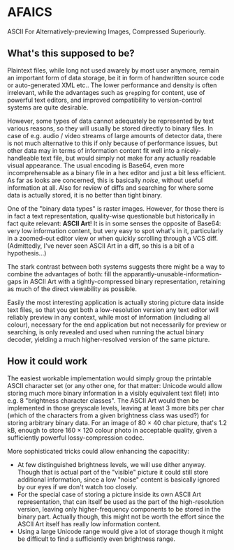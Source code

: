AFAICS
======

ASCII For Alternatively-previewing Images, Compressed Superiourly.

What's this supposed to be?
---

Plaintext files, while long not used awarely by most user anymore, remain an important form of data storage, be it in form of handwritten source code or auto-generated XML etc.. The lower performance and density is often irrelevant, while the advantages such as `grep`ping for content, use of powerful text editors, and improved compatibility to version-control systems are quite desirable.

However, some types of data cannot adequately be represented by text various reasons, so they will usually be stored directly to binary files. In case of e.g. audio / video streams of large amounts of detector data, there is not much alternative to this if only because of performance issues, but other data may in terms of information content fit well into a nicely-handleable text file, but would simply not make for any actually readable visual appearance. The usual encoding is Base64, even more incomprehensable as a binary file in a hex editor and just a bit less efficient. As far as looks are concerned, this is basically _noise_, without useful information at all. Also for review of diffs and searching for where some data is actually stored, it is no better than tight binary.

One of the "binary data types" is raster images. However, for those there is in fact a text representation, quality-wise questionable but historically in fact quite relevant: **ASCII Art**! It is in some senses the opposite of Base64: very low information content, but very easy to spot what's in it, particularly in a zoomed-out editor view or when quickly scrolling through a VCS diff. (Admittedly, I've never seen ASCII Art in a diff, so this is a bit of a hypothesis...)

The stark contrast between both systems suggests there might be a way to combine the advantages of both: fill the apparantly-unusable-information-gaps in ASCII Art with a tightly-compressed binary representation, retaining as much of the direct viewability as possible.

Easily the most interesting application is actually storing picture data inside text files, so that you get both a low-resolution version any text editor will reliably preview in any context, while most of information (including all colour), necessary for the end application but not necessarily for preview or searching, is only revealed and used when running the actual binary decoder, yielding a much higher-resolved version of the same picture.


How it could work
---

The easiest workable implementation would simply group the printable ASCII character set (or any other one, for that matter: Unicode would allow storing much more binary information in a visibly equivalent text file!) into e.g. 8 "brightness character classes". The ASCII Art would then be implemented in those greyscale levels, leaving at least 3 more bits per char (which of the characters from a given brightness class was used?) for storing arbitrary binary data. For an image of 80 &times; 40 char picture, that's 1.2 kB, enough to store 160 &times; 120 colour photo in acceptable quality, given a sufficiently powerful lossy-compression codec.

More sophisticated tricks could allow enhancing the capacitity: 

- At few distinguished brightness levels, we will use dither anyway. Though that is actual part of the "visible" picture it could still store additional information, since a low "noise" content is basically ignored by our eyes if we don't watch too closely.
- For the special case of storing a picture inside its own ASCII Art representation, that can itself be used as the part of the high-resolution version, leaving only higher-frequency components to be stored in the binary part. Actually though, this might not be worth the effort since the ASCII Art itself has really low information content.
- Using a large Unicode range would give a lot of storage though it might be difficult to find a sufficiently even brightness range.
